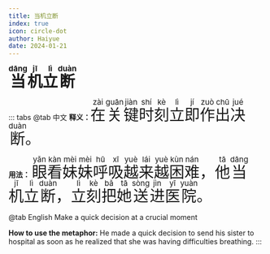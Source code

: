 ```yaml
---
title: 当机立断
index: true
icon: circle-dot
author: Haiyue
date: 2024-01-21
---
```

<script setup lang="js">
import PinYin from "@PinYin";
</script>

<PinYin/>

<span style="font-size:30px;font-weight:bold;"><ruby>当<rt>dāng</rt></ruby><ruby>机<rt>jī</rt></ruby><ruby>立<rt>lì</rt></ruby><ruby>断<rt>duàn</rt></ruby></span>


::: tabs 
@tab 中文
**释义：** <span style="font-size:30px"><ruby>在<rt>zài</rt></ruby><ruby>关<rt>guān</rt></ruby><ruby>键<rt>jiàn</rt></ruby><ruby>时<rt>shí</rt></ruby><ruby>刻<rt>kè</rt></ruby><ruby>立<rt>lì</rt></ruby><ruby>即<rt>jí</rt></ruby><ruby>作<rt>zuò</rt></ruby><ruby>出<rt>chū</rt></ruby><ruby>决<rt>jué</rt></ruby><ruby>断<rt>duàn</rt></ruby>。</span>

**用法：** <span style="font-size:30px"><ruby>眼<rt>yǎn</rt></ruby><ruby>看<rt>kàn</rt></ruby><ruby>妹<rt>mèi</rt></ruby><ruby>妹<rt>mèi</rt></ruby><ruby>呼<rt>hū</rt></ruby><ruby>吸<rt>xī</rt></ruby><ruby>越<rt>yuè</rt></ruby><ruby>来<rt>lái</rt></ruby><ruby>越<rt>yuè</rt></ruby><ruby>困<rt>kùn</rt></ruby><ruby>难<rt>nán</rt></ruby>， <ruby>他<rt>tā</rt></ruby><ruby>当<rt>dāng</rt></ruby><ruby>机<rt>jī</rt></ruby><ruby>立<rt>lì</rt></ruby><ruby>断<rt>duàn</rt></ruby>，<ruby>立<rt>lì</rt></ruby><ruby>刻<rt>kè</rt></ruby><ruby>把<rt>bǎ</rt></ruby><ruby>她<rt>tā</rt></ruby><ruby>送<rt>sòng</rt></ruby><ruby>进<rt>jìn</rt></ruby><ruby>医<rt>yī</rt></ruby><ruby>院<rt>yuàn</rt></ruby>。</span>


@tab English
Make a quick decision at a crucial moment

**How to use the metaphor:** He made a quick decision to send his sister to hospital as soon as he realized that she was having difficulties breathing.
:::
